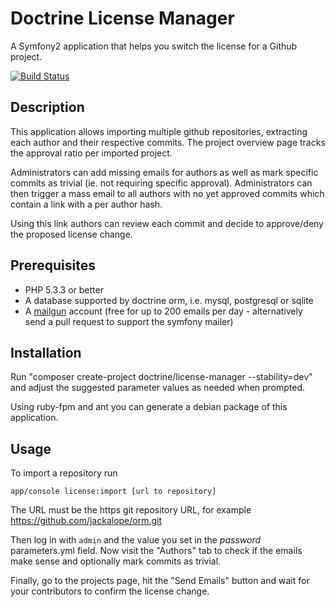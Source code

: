 # Doctrine License Manager

A Symfony2 application that helps you switch the license for a Github project.

[![Build Status](https://travis-ci.org/beberlei/license-manager.png?branch=master)](https://travis-ci.org/beberlei/license-manager)

Description
-----------

This application allows importing multiple github repositories, extracting each author
and their respective commits. The project overview page tracks the approval ratio per
imported project.

Administrators can add missing emails for authors as well as mark specific commits as
trivial (ie. not requiring specific approval). Administrators can then trigger a mass
email to all authors with no yet approved commits which contain a link with a per
author hash.

Using this link authors can review each commit and decide to approve/deny the proposed
license change.

Prerequisites
-------------

* PHP 5.3.3 or better
* A database supported by doctrine orm, i.e. mysql, postgresql or sqlite
* A [mailgun](https://mailgun.net) account (free for up to 200 emails per
  day - alternatively send a pull request to support the symfony mailer)

Installation
------------

Run "composer create-project doctrine/license-manager --stability=dev" and
adjust the suggested parameter values as needed when prompted.

Using ruby-fpm and ant you can generate a debian package of this application.

Usage
-----

To import a repository run

    app/console license:import [url to repository]

The URL must be the https git repository URL, for example
https://github.com/jackalope/orm.git

Then log in with `admin` and the value you set in the *password* parameters.yml
field. Now visit the "Authors" tab to check if the emails make sense and
optionally mark commits as trivial.

Finally, go to the projects page, hit the "Send Emails" button and wait
for your contributors to confirm the license change.
